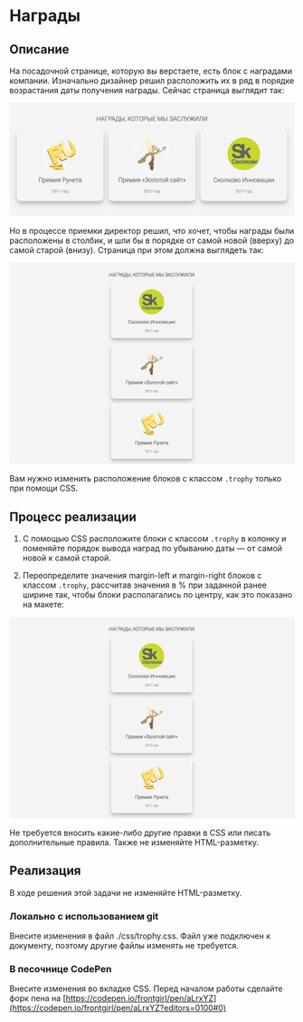 ﻿# Награды

## Описание
На посадочной странице, которую вы верстаете, есть блок с наградами компании. Изначально дизайнер решил расположить их в ряд в порядке возрастания даты получения награды.
Сейчас страница выглядит так:

![Old layout](../../sources/rubber-trophy-old.jpg)

Но в процессе приемки директор решил, что хочет, чтобы награды были расположены в столбик, и шли бы в порядке от самой новой (вверху) до самой старой (внизу).
Cтраница при этом должна выглядеть так:

![Targret layout](../../sources/rubber-trophy-target.jpg)

Вам нужно изменить расположение блоков с классом `.trophy` только при помощи CSS.

## Процесс реализации

1. С помощью CSS расположите блоки с классом `.trophy` в колонку и поменяйте порядок вывода наград по убыванию даты &mdash; от самой новой к самой старой.

2. Переопределите значения margin-left и margin-right блоков с классом `.trophy`, рассчитав значения в % при заданной ранее ширине так, чтобы блоки располагались по центру, как это показано на макете:

![Targret layout](../../sources/rubber-trophy-target.jpg)

Не требуется вносить какие-либо другие правки в CSS или писать дополнительные правила. Также не изменяйте HTML-разметку.

## Реализация

В ходе решения этой задачи не изменяйте HTML-разметку.

### Локально с использованием git

Внесите изменения в файл ./css/trophy.css. Файл уже подключен к документу, поэтому другие файлы изменять не требуется.

### В песочнице CodePen

Внесите изменения во вкладке CSS. Перед началом работы сделайте форк пена на [https://codepen.io/frontgirl/pen/aLrxYZ](https://codepen.io/frontgirl/pen/aLrxYZ?editors=0100#0)
